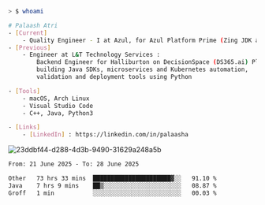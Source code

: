 ```sh
> $ whoami

# Palaash Atri
- [Current]
    - Quality Engineer - I at Azul, for Azul Platform Prime (Zing JDK and OptHub Cloud-Native Compiler)
- [Previous]
    - Engineer at L&T Technology Services :
        Backend Engineer for Halliburton on DecisionSpace (DS365.ai) Platform team,
        building Java SDKs, microservices and Kubernetes automation,
        validation and deployment tools using Python

- [Tools]
    - macOS, Arch Linux
    - Visual Studio Code
    - C++, Java, Python3

- [Links]
    - [LinkedIn] : https://linkedin.com/in/palaasha 

```
![23ddbf44-d288-4d3b-9490-31629a248a5b](https://github.com/user-attachments/assets/e8f7d8c9-2427-40a3-b819-73b167b77e19)


<!--START_SECTION:waka-->

```txt
From: 21 June 2025 - To: 28 June 2025

Other   73 hrs 33 mins  ██████████████████████▓░░   91.10 %
Java    7 hrs 9 mins    ██▒░░░░░░░░░░░░░░░░░░░░░░   08.87 %
Groff   1 min           ░░░░░░░░░░░░░░░░░░░░░░░░░   00.03 %
```

<!--END_SECTION:waka-->
